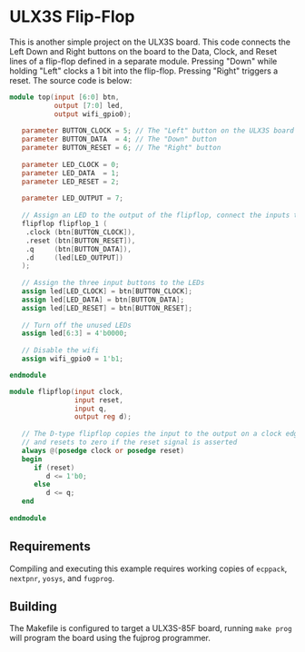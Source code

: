 # ULX3S Flip-Flop

This is another simple project on the ULX3S board. This code connects the Left Down and Right buttons on the board to the Data, Clock, and Reset lines of a flip-flop defined in a separate module. Pressing "Down" while holding "Left" clocks a 1 bit into the flip-flop. Pressing "Right" triggers a reset. The source code is below:

```verilog
module top(input [6:0] btn,
           output [7:0] led,
           output wifi_gpio0);
              
   parameter BUTTON_CLOCK = 5; // The "Left" button on the ULX3S board
   parameter BUTTON_DATA  = 4; // The "Down" button
   parameter BUTTON_RESET = 6; // The "Right" button
   
   parameter LED_CLOCK = 0;
   parameter LED_DATA  = 1;
   parameter LED_RESET = 2;
   
   parameter LED_OUTPUT = 7;
   
   // Assign an LED to the output of the flipflop, connect the inputs to the buttons
   flipflop flipflop_1 (
   	.clock (btn[BUTTON_CLOCK]),
   	.reset (btn[BUTTON_RESET]),
   	.q     (btn[BUTTON_DATA]),
   	.d     (led[LED_OUTPUT])
   );
   
   // Assign the three input buttons to the LEDs   
   assign led[LED_CLOCK] = btn[BUTTON_CLOCK];
   assign led[LED_DATA] = btn[BUTTON_DATA];
   assign led[LED_RESET] = btn[BUTTON_RESET];
   
   // Turn off the unused LEDs
   assign led[6:3] = 4'b0000;
   
   // Disable the wifi
   assign wifi_gpio0 = 1'b1;

endmodule

module flipflop(input clock,
                input reset,
                input q,
                output reg d);
      
   // The D-type flipflop copies the input to the output on a clock edge
   // and resets to zero if the reset signal is asserted
   always @(posedge clock or posedge reset)
   begin
      if (reset)
         d <= 1'b0;
      else
         d <= q;
   end
   
endmodule
```



## Requirements

Compiling and executing this example requires working copies of `ecppack`, `nextpnr`, `yosys`, and `fugprog`.

## Building

The Makefile is configured to target a ULX3S-85F board, running `make prog` will program the board using the fujprog programmer.